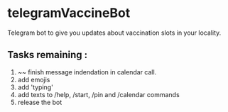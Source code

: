 # telegramVaccineBot
Telegram bot to give you updates about vaccination slots in your locality.

## Tasks remaining :
1. ~~ finish message indendation in calendar call.
2. add emojis
3. add 'typing'
4. add texts to /help, /start, /pin and /calendar commands
5. release the bot
